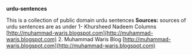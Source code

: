 **urdu-sentences**

This is a collection of public domain urdu sentences 
**Sources:** 
sources of urdu sentences are as under 
1- Khursheed Nadeem Columns [http://muhammad-waris.blogspot.com](http://muhammad-waris.blogspot.com) 
2. Muhammad Waris Blog [http://muhammad-waris.blogspot.com](http://muhammad-waris.blogspot.com)
